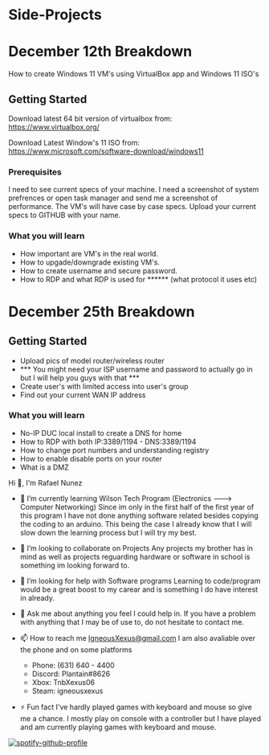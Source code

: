 # Side-Projects

# December 12th Breakdown

How to create Windows 11 VM's using VirtualBox app and Windows 11 ISO's

## Getting Started

Download latest 64 bit version of virtualbox from: 
https://www.virtualbox.org/

Download Latest Window's 11 ISO from:
https://www.microsoft.com/software-download/windows11

### Prerequisites

I need to see current specs of your machine. I need a screenshot of system prefrences or open task manager and send me a screenshot of performance. 
The VM's will have case by case specs. Upload your current specs to GITHUB with your name.

### What you will learn 

- How important are VM's in the real world. 
- How to upgade/downgrade existing VM's. 
- How to create username and secure password. 
- How to RDP and what RDP is used for ****** (what protocol it uses etc)

# December 25th Breakdown

## Getting Started

- Upload pics of model router/wireless router
- *** You might need your ISP username and password to actually go in but I will help you guys with that ***
- Create user's with limited access into user's group
- Find out your current WAN IP address

### What you will learn

- No-IP DUC local install to create a DNS for home
- How to RDP with both IP:3389/1194 - DNS:3389/1194
- How to change port numbers and understanding registry
- How to enable disable ports on your router
- What is a DMZ

Hi 👋, I'm Rafael Nunez

- 🌱 I’m currently learning Wilson Tech Program (Electronics ---> Computer Networking)
  Since im only in the first half of the first year of this program I have not done anything software related besides copying the coding to an arduino. This being the case I already know that I will slow down the learning process but I will try my best.

- 👯 I’m looking to collaborate on Projects
  Any projects my brother has in mind as well as projects reguarding hardware or software in school is something im looking forward to. 

- 🤝 I’m looking for help with Software programs
  Learning to code/program would be a great boost to my carear and is something I do have interest in already. 

- 💬 Ask me about anything you feel I could help in.
  If you have a problem with anything that I may be of use to, do not hesitate to contact me.

- 📫 How to reach me IgneousXexus@gmail.com
  I am also avaliable over the phone and on some platforms
  - Phone: (631) 640 - 4400
  - Discord: Plantain#8626
  - Xbox: TnbXexus06
  - Steam: igneousxexus

- ⚡ Fun fact I've hardly played games with keyboard and mouse so give me a chance.
  I mostly play on console with a controller but I have played and am currently playing games with keyboard and mouse. 

[![spotify-github-profile](https://spotify-github-profile.vercel.app/api/view?uid=315rgt74l2wksdpon3eqsreh5dlm&cover_image=true&theme=default&show_offline=false&background_color=121212)](https://github.com/kittinan/spotify-github-profile)


